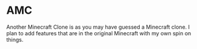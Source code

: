 # AMC

Another Minecraft Clone is as you may have guessed a Minecraft clone. I plan to add features that are in the original Minecraft with my own spin on things.
